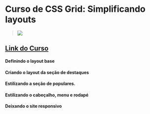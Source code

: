# Curso de CSS Grid: Simplificando layouts
>![](https://www.alura.com.br/assets/api/share/curso-css-grid-layout.png)
## [Link do Curso](https://cursos.alura.com.br/course/css-grid-layout)

#### Definindo o layout base

#### Criando o layout da seção de destaques

#### Estilizando a seção de populares.

#### Estilizando o cabeçalho, menu e rodapé

#### Deixando o site responsivo


